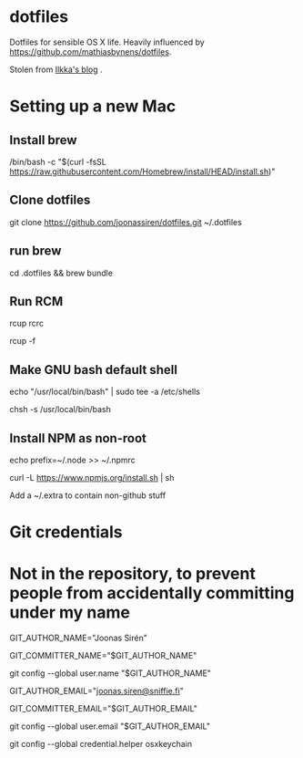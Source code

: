 # dotfiles

Dotfiles for sensible OS X life. Heavily influenced by
https://github.com/mathiasbynens/dotfiles.

Stolen from [Ilkka's blog](http://sirile.github.io/2015/01/26/setting-up-mac.html) .

# Setting up a new Mac

## Install brew
/bin/bash -c "$(curl -fsSL https://raw.githubusercontent.com/Homebrew/install/HEAD/install.sh)"

## Clone dotfiles
git clone https://github.com/joonassiren/dotfiles.git ~/.dotfiles

## run brew
cd .dotfiles && brew bundle

## Run RCM
rcup rcrc 

rcup -f

## Make GNU bash default shell
echo "/usr/local/bin/bash" | sudo tee -a /etc/shells

chsh -s /usr/local/bin/bash

## Install NPM as non-root
echo prefix=~/.node >> ~/.npmrc

curl -L https://www.npmjs.org/install.sh | sh

Add a ~/.extra to contain non-github stuff

# Git credentials
# Not in the repository, to prevent people from accidentally committing under my name
GIT_AUTHOR_NAME="Joonas Sirén"

GIT_COMMITTER_NAME="$GIT_AUTHOR_NAME"

git config --global user.name "$GIT_AUTHOR_NAME"

GIT_AUTHOR_EMAIL="joonas.siren@sniffie.fi"

GIT_COMMITTER_EMAIL="$GIT_AUTHOR_EMAIL"

git config --global user.email "$GIT_AUTHOR_EMAIL"

git config --global credential.helper osxkeychain

